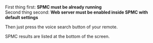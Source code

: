 First thing first: **SPMC must be already running**  
Second thing second: **Web server must be enabled inside SPMC with default settings**

Then just press the voice search button of your remote.

SPMC results are listed at the bottom of the screen.